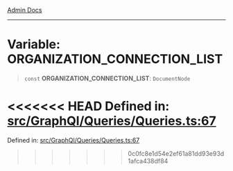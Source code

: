 [Admin Docs](/)

***

# Variable: ORGANIZATION\_CONNECTION\_LIST

> `const` **ORGANIZATION\_CONNECTION\_LIST**: `DocumentNode`

<<<<<<< HEAD
Defined in: [src/GraphQl/Queries/Queries.ts:67](https://github.com/abhassen44/talawa-admin/blob/285f7384c3d26b5028a286d84f89b85120d130a2/src/GraphQl/Queries/Queries.ts#L67)
=======
Defined in: [src/GraphQl/Queries/Queries.ts:67](https://github.com/PalisadoesFoundation/talawa-admin/blob/main/src/GraphQl/Queries/Queries.ts#L67)
>>>>>>> 0c0fc8e1d54e2ef61a81dd93e93d1afca438df84
